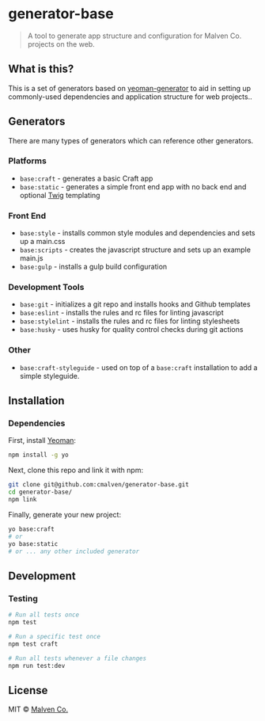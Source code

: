 # generator-base

> A tool to generate app structure and configuration for Malven Co. projects on the web.

## What is this?

This is a set of generators based on [yeoman-generator](https://github.com/yeoman/generator) to aid in setting up commonly-used dependencies and application structure for web projects..

## Generators

There are many types of generators which can reference other generators.

### Platforms

- `base:craft` - generates a basic Craft app
- `base:static` - generates a simple front end app with no back end and optional [Twig](https://twig.symfony.com) templating

### Front End

- `base:style` - installs common style modules and dependencies and sets up a main.css
- `base:scripts` - creates the javascript structure and sets up an example main.js
- `base:gulp` - installs a gulp build configuration

### Development Tools

- `base:git` - initializes a git repo and installs hooks and Github templates
- `base:eslint` - installs the rules and rc files for linting javascript
- `base:stylelint` - installs the rules and rc files for linting stylesheets
- `base:husky` - uses husky for quality control checks during git actions

### Other

- `base:craft-styleguide` - used on top of a `base:craft` installation to add a simple styleguide.


## Installation

### Dependencies

First, install [Yeoman](https://github.com/yeoman/generator):

```bash
npm install -g yo
```

Next, clone this repo and link it with npm:

```bash
git clone git@github.com:cmalven/generator-base.git
cd generator-base/
npm link
```

Finally, generate your new project:

```bash
yo base:craft
# or
yo base:static
# or ... any other included generator
```

## Development

### Testing

```bash
# Run all tests once
npm test

# Run a specific test once
npm test craft

# Run all tests whenever a file changes
npm run test:dev
```

## License

MIT © [Malven Co.](https://malven.co)
